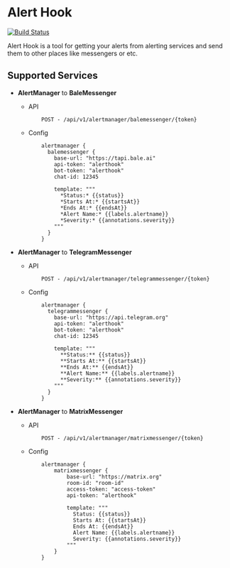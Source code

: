 # Alert Hook

[![Build Status][1]][2]

Alert Hook is a tool for getting your alerts from alerting services and send them to other places like messengers or etc.

## Supported Services

* **AlertManager** to **BaleMessenger**

    * API

        ````$xslt
            POST - /api/v1/alertmanager/balemessenger/{token}
        ````
        
    * Config

        ```$xslt
            alertmanager {
              balemessenger {
                base-url: "https://tapi.bale.ai"
                api-token: "alerthook"
                bot-token: "alerthook"
                chat-id: 12345
            
                template: """
                  *Status:* {{status}}
                  *Starts At:* {{startsAt}}
                  *Ends At:* {{endsAt}}
                  *Alert Name:* {{labels.alertname}}
                  *Severity:* {{annotations.severity}}
                """
              }
            }
        ```
        
* **AlertManager** to **TelegramMessenger**

    * API

        ````$xslt
            POST - /api/v1/alertmanager/telegrammessenger/{token}
        ````
        
    * Config

        ```$xslt
            alertmanager {
              telegrammessenger {
                base-url: "https://api.telegram.org"
                api-token: "alerthook"
                bot-token: "alerthook"
                chat-id: 12345
            
                template: """
                  **Status:** {{status}}
                  **Starts At:** {{startsAt}}
                  **Ends At:** {{endsAt}}
                  **Alert Name:** {{labels.alertname}}
                  **Severity:** {{annotations.severity}}
                """
              }
            }
        ```
        
* **AlertManager** to **MatrixMessenger**

    * API

        ````$xslt
            POST - /api/v1/alertmanager/matrixmessenger/{token}
        ````
        
    * Config

        ```$xslt
            alertmanager {
                matrixmessenger {
                    base-url: "https://matrix.org"
                    room-id: "room-id"
                    access-token: "access-token"
                    api-token: "alerthook"
                
                    template: """
                      Status: {{status}}
                      Starts At: {{startsAt}}
                      Ends At: {{endsAt}}
                      Alert Name: {{labels.alertname}}
                      Severity: {{annotations.severity}}
                    """
                }
            }
        ```

[1]: https://travis-ci.org/rashadansari/alert-hook.svg?branch=master
[2]: https://travis-ci.org/rashadansari/alert-hook